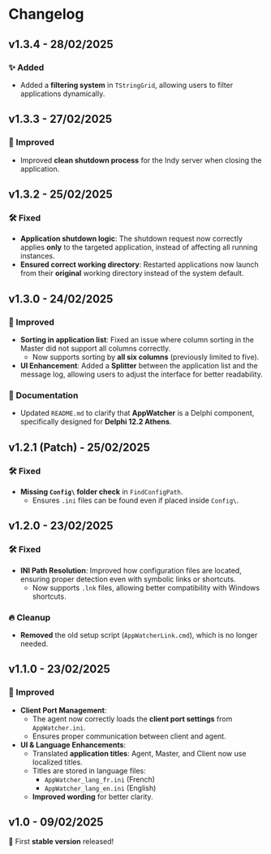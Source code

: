 # Changelog  

## v1.3.4 - 28/02/2025  
### ✨ Added  
- Added a **filtering system** in `TStringGrid`, allowing users to filter applications dynamically.  

## v1.3.3 - 27/02/2025  
### 🚀 Improved  
- Improved **clean shutdown process** for the Indy server when closing the application.  

## v1.3.2 - 25/02/2025  
### 🛠 Fixed  
- **Application shutdown logic**: The shutdown request now correctly applies **only** to the targeted application, instead of affecting all running instances.  
- **Ensured correct working directory**: Restarted applications now launch from their **original** working directory instead of the system default.  

## v1.3.0 - 24/02/2025  
### 🚀 Improved  
- **Sorting in application list**: Fixed an issue where column sorting in the Master did not support all columns correctly.  
  - Now supports sorting by **all six columns** (previously limited to five).  
- **UI Enhancement**: Added a **Splitter** between the application list and the message log, allowing users to adjust the interface for better readability.  

### 📖 Documentation  
- Updated `README.md` to clarify that **AppWatcher** is a Delphi component, specifically designed for **Delphi 12.2 Athens**.  

## v1.2.1 (Patch) - 25/02/2025  
### 🛠 Fixed  
- **Missing `Config\` folder check** in `FindConfigPath`.  
  - Ensures `.ini` files can be found even if placed inside `Config\`.  

## v1.2.0 - 23/02/2025  
### 🛠 Fixed  
- **INI Path Resolution**: Improved how configuration files are located, ensuring proper detection even with symbolic links or shortcuts.  
  - Now supports `.lnk` files, allowing better compatibility with Windows shortcuts.  

### 🔥 Cleanup  
- **Removed** the old setup script (`AppWatcherLink.cmd`), which is no longer needed.  

## v1.1.0 - 23/02/2025  
### 🚀 Improved  
- **Client Port Management**:  
  - The agent now correctly loads the **client port settings** from `AppWatcher.ini`.  
  - Ensures proper communication between client and agent.  
- **UI & Language Enhancements**:  
  - Translated **application titles**: Agent, Master, and Client now use localized titles.  
  - Titles are stored in language files:  
    - `AppWatcher_lang_fr.ini` (French)  
    - `AppWatcher_lang_en.ini` (English)  
  - **Improved wording** for better clarity.  

## v1.0 - 09/02/2025  
🎉 First **stable version** released!  
